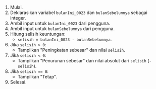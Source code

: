 1. Mulai.
2. Deklarasikan variabel `bulanIni_0023` dan `bulanSebelumnya` sebagai integer.
3. Ambil input untuk `bulanIni_0023` dari pengguna.
4. Ambil input untuk `bulanSebelumnya` dari pengguna.
5. Hitung selisih keuntungan:
   - `selisih = bulanIni_0023 - bulanSebelumnya`.
6. Jika `selisih > 0`:
   - Tampilkan "Peningkatan sebesar" dan nilai `selisih`.
7. Jika `selisih < 0`:
   - Tampilkan "Penurunan sebesar" dan nilai absolut dari `selisih` (`-selisih`).
8. Jika `selisih == 0`:
   - Tampilkan "Tetap".
9. Selesai.